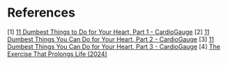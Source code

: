 # References
[1] [11 Dumbest Things to Do for Your Heart, Part 1 - CardioGauge](https://www.youtube.com/watch?v=ITyeqb9RDBs)
[2] [11 Dumbest Things You Can Do for Your Heart, Part 2 - CardioGauge](https://www.youtube.com/watch?v=rg1zgdrKjig)
[3] [11 Dumbest Things You Can Do for Your Heart, Part 3 - CardioGauge](https://www.youtube.com/watch?v=pyexOg8p730)
[4] [The Exercise That Prolongs Life (2024)](https://www.youtube.com/watch?v=IdE1SXCO3DQ)